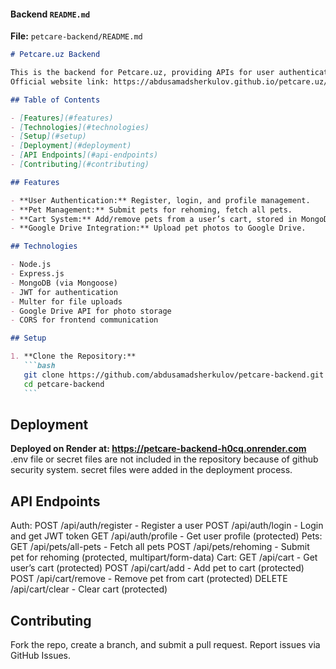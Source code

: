 #### Backend `README.md`

**File:** `petcare-backend/README.md`

````markdown
# Petcare.uz Backend

This is the backend for Petcare.uz, providing APIs for user authentication, pet management, and cart functionality. It’s built with Node.js, Express, and MongoDB, deployed on Render.
Official website link: https://abdusamadsherkulov.github.io/petcare.uz/

## Table of Contents

- [Features](#features)
- [Technologies](#technologies)
- [Setup](#setup)
- [Deployment](#deployment)
- [API Endpoints](#api-endpoints)
- [Contributing](#contributing)

## Features

- **User Authentication:** Register, login, and profile management.
- **Pet Management:** Submit pets for rehoming, fetch all pets.
- **Cart System:** Add/remove pets from a user’s cart, stored in MongoDB.
- **Google Drive Integration:** Upload pet photos to Google Drive.

## Technologies

- Node.js
- Express.js
- MongoDB (via Mongoose)
- JWT for authentication
- Multer for file uploads
- Google Drive API for photo storage
- CORS for frontend communication

## Setup

1. **Clone the Repository:**
   ```bash
   git clone https://github.com/abdusamadsherkulov/petcare-backend.git
   cd petcare-backend
   ```
````

## Deployment

**Deployed on Render at: https://petcare-backend-h0cq.onrender.com**
.env file or secret files are not included in the repository because of github security system.
secret files were added in the deployment process.

## API Endpoints

Auth:
POST /api/auth/register - Register a user
POST /api/auth/login - Login and get JWT token
GET /api/auth/profile - Get user profile (protected)
Pets:
GET /api/pets/all-pets - Fetch all pets
POST /api/pets/rehoming - Submit pet for rehoming (protected, multipart/form-data)
Cart:
GET /api/cart - Get user’s cart (protected)
POST /api/cart/add - Add pet to cart (protected)
POST /api/cart/remove - Remove pet from cart (protected)
DELETE /api/cart/clear - Clear cart (protected)

## Contributing

Fork the repo, create a branch, and submit a pull request.
Report issues via GitHub Issues.
